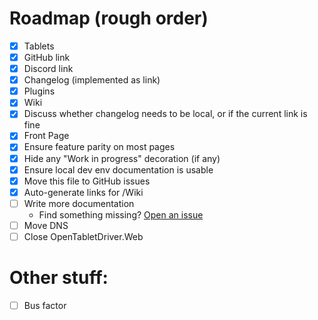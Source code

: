 # Roadmap (rough order)

- [x] Tablets
- [x] GitHub link
- [x] Discord link
- [x] Changelog (implemented as link)
- [x] Plugins
- [x] Wiki
- [x] Discuss whether changelog needs to be local, or if the current link is fine
- [x] Front Page
- [x] Ensure feature parity on most pages
- [x] Hide any "Work in progress" decoration (if any)
- [x] Ensure local dev env documentation is usable
- [x] Move this file to GitHub issues
- [x] Auto-generate links for /Wiki
- [ ] Write more documentation
    - Find something missing? [Open an issue](https://github.com/OpenTabletDriver/opentabletdriver.github.io/issues/new/choose)
- [ ] Move DNS
- [ ] Close OpenTabletDriver.Web

# Other stuff:

- [ ] Bus factor

